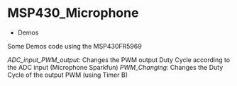 # MSP430_Microphone
 - Demos

Some Demos code using the MSP430FR5969

*ADC_input_PWM_output:* Changes the PWM output Duty Cycle according to the ADC input (Microphone Sparkfun)
*PWM_Changing:* Changes the Duty Cycle of the output PWM (using Timer B)
